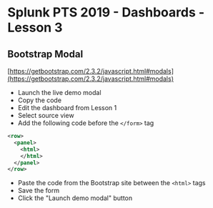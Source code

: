 # Splunk PTS 2019 - Dashboards - Lesson 3

## Bootstrap Modal
[https://getbootstrap.com/2.3.2/javascript.html#modals](https://getbootstrap.com/2.3.2/javascript.html#modals)

* Launch the live demo modal
* Copy the code
* Edit the dashboard from Lesson 1
* Select source view
* Add the following code before the `</form>` tag

```xml
<row>
  <panel>
    <html>
    </html>
  </panel>
</row>
```

* Paste the code from the Bootstrap site between the `<html>` tags
* Save the form
* Click the "Launch demo modal" button
